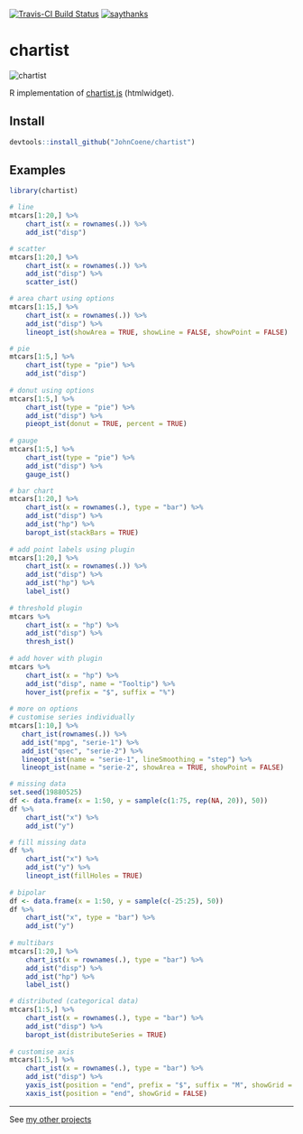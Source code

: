 [![Travis-CI Build Status](https://travis-ci.org/JohnCoene/chartist.svg?branch=master)](https://travis-ci.org/JohnCoene/chartist)
[![saythanks](https://img.shields.io/badge/say-thanks-ff69b4.svg)](https://saythanks.io/to/JohnCoene)

# chartist

![chartist](http://johncoene.github.io/projects/img/chartist.JPG)

R implementation of [chartist.js](https://gionkunz.github.io/chartist-js) (htmlwidget).

## Install

```R
devtools::install_github("JohnCoene/chartist")
```

## Examples

```R
library(chartist)

# line
mtcars[1:20,] %>%
    chart_ist(x = rownames(.)) %>%
    add_ist("disp")

# scatter 
mtcars[1:20,] %>%
    chart_ist(x = rownames(.)) %>%
    add_ist("disp") %>%
    scatter_ist()

# area chart using options
mtcars[1:15,] %>%
    chart_ist(x = rownames(.)) %>%
    add_ist("disp") %>%
    lineopt_ist(showArea = TRUE, showLine = FALSE, showPoint = FALSE)

# pie    
mtcars[1:5,] %>%
    chart_ist(type = "pie") %>%
    add_ist("disp")
    
# donut using options 
mtcars[1:5,] %>%
    chart_ist(type = "pie") %>%
    add_ist("disp") %>%
    pieopt_ist(donut = TRUE, percent = TRUE)
    
# gauge
mtcars[1:5,] %>%
    chart_ist(type = "pie") %>%
    add_ist("disp") %>%
    gauge_ist()

# bar chart   
mtcars[1:20,] %>%
    chart_ist(x = rownames(.), type = "bar") %>%
    add_ist("disp") %>%
    add_ist("hp") %>%
    baropt_ist(stackBars = TRUE)
    
# add point labels using plugin
mtcars[1:20,] %>%
    chart_ist(x = rownames(.)) %>%
    add_ist("disp") %>%
    add_ist("hp") %>%
    label_ist()
    
# threshold plugin
mtcars %>%
    chart_ist(x = "hp") %>%
    add_ist("disp") %>%
    thresh_ist()
    
# add hover with plugin
mtcars %>%
    chart_ist(x = "hp") %>%
    add_ist("disp", name = "Tooltip") %>%
    hover_ist(prefix = "$", suffix = "%")
    
# more on options
# customise series individually
mtcars[1:10,] %>%
   chart_ist(rownames(.)) %>%
   add_ist("mpg", "serie-1") %>%
   add_ist("qsec", "serie-2") %>%
   lineopt_ist(name = "serie-1", lineSmoothing = "step") %>%
   lineopt_ist(name = "serie-2", showArea = TRUE, showPoint = FALSE)

# missing data 
set.seed(19880525)
df <- data.frame(x = 1:50, y = sample(c(1:75, rep(NA, 20)), 50))
df %>%
    chart_ist("x") %>%
    add_ist("y") 

# fill missing data
df %>%
    chart_ist("x") %>%
    add_ist("y") %>%
    lineopt_ist(fillHoles = TRUE)
    
# bipolar
df <- data.frame(x = 1:50, y = sample(c(-25:25), 50))
df %>%
    chart_ist("x", type = "bar") %>%
    add_ist("y")
    
# multibars
mtcars[1:20,] %>%
    chart_ist(x = rownames(.), type = "bar") %>%
    add_ist("disp") %>%
    add_ist("hp") %>%
    label_ist()

# distributed (categorical data)
mtcars[1:5,] %>%
    chart_ist(x = rownames(.), type = "bar") %>%
    add_ist("disp") %>%
    baropt_ist(distributeSeries = TRUE)
    
# customise axis
mtcars[1:5,] %>%
    chart_ist(x = rownames(.), type = "bar") %>%
    add_ist("disp") %>%
    yaxis_ist(position = "end", prefix = "$", suffix = "M", showGrid = TRUE) %>%
    xaxis_ist(position = "end", showGrid = FALSE)
```

--------------------------------

See [my other projects](http://johncoene.github.io/projects/)
